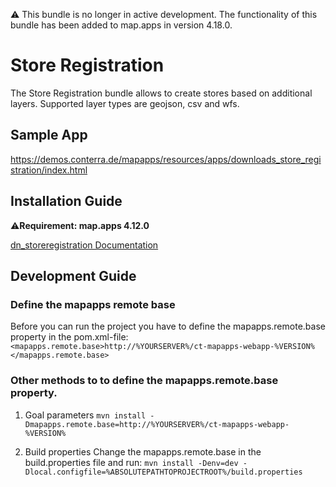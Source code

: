 ⚠️ This bundle is no longer in active development.
The functionality of this bundle has been added to map.apps in version 4.18.0.
# Store Registration

The Store Registration bundle allows to create stores based on additional layers.
Supported layer types are geojson, csv and wfs.

## Sample App
https://demos.conterra.de/mapapps/resources/apps/downloads_store_registration/index.html

## Installation Guide
⚠️**Requirement: map.apps 4.12.0**

[dn_storeregistration Documentation](https://github.com/conterra/mapapps-store-registration/tree/master/src/main/js/bundles/dn_storeregistration)

## Development Guide
### Define the mapapps remote base
Before you can run the project you have to define the mapapps.remote.base property in the pom.xml-file:
`<mapapps.remote.base>http://%YOURSERVER%/ct-mapapps-webapp-%VERSION%</mapapps.remote.base>`

### Other methods to to define the mapapps.remote.base property.
1. Goal parameters
   `mvn install -Dmapapps.remote.base=http://%YOURSERVER%/ct-mapapps-webapp-%VERSION%`

2. Build properties
   Change the mapapps.remote.base in the build.properties file and run:
   `mvn install -Denv=dev -Dlocal.configfile=%ABSOLUTEPATHTOPROJECTROOT%/build.properties`

